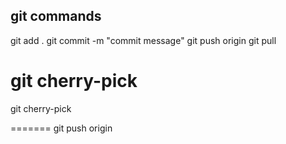 ## git commands
git add .
git commit -m "commit message"
git push origin <branch-name>
git pull 


# git cherry-pick 
git cherry-pick

=======
git push origin <branch-name>
